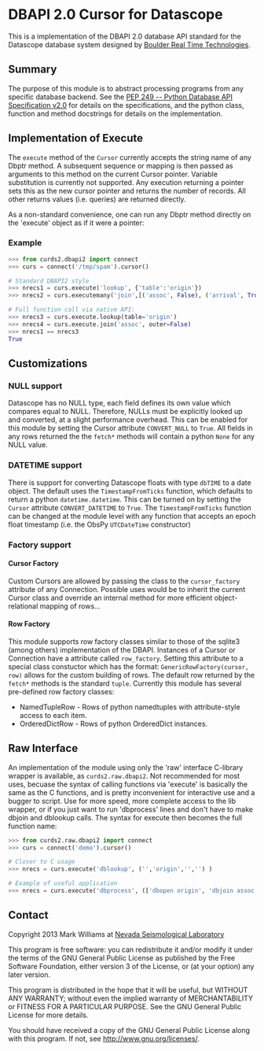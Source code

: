 DBAPI 2.0 Cursor for Datascope
==============================

This is a implementation of the DBAPI 2.0 database API standard for the Datascope database system designed by [Boulder Real Time Technologies](http://brtt.com).


Summary
-------

The purpose of this module is to abstract processing programs from any specific database backend. See the [PEP 249 -- Python Database API Specification v2.0](http://www.python.org/dev/peps/pep-0249/) for details on the specifications, and the python class, function and method docstrings for details on the implementation.


Implementation of Execute
-------------------------
The `execute` method of the `Cursor` currently accepts the string name of any Dbptr method. A subsequent sequence or mapping is then passed as arguments to this method on the current Cursor pointer. Variable substitution is currently not supported. Any execution returning a pointer sets this as the new cursor pointer and returns the number of records. All other returns values (i.e. queries) are returned directly.

As a non-standard convenience, one can run any Dbptr method directly on the 'execute' object as if it were a pointer:

### Example
```python
>>> from curds2.dbapi2 import connect
>>> curs = connect('/tmp/spam').cursor()

# Standard DBAPI2 style
>>> nrecs1 = curs.execute('lookup', {'table':'origin'})
>>> nrecs2 = curs.executemany('join',[('assoc', False), ('arrival', True)])

# Full function call via native API:
>>> nrecs3 = curs.execute.lookup(table='origin')
>>> nrecs4 = curs.execute.join('assoc', outer=False)
>>> nrecs1 == nrecs3
True

```

Customizations
--------------

### NULL support

Datascope has no NULL type, each field defines its own value which compares equal to NULL. Therefore, NULLs must be explicitly looked up and converted, at a slight performance overhead. This can be enabled for this module by setting the Cursor attribute `CONVERT_NULL` to `True`. All fields in any rows returned the the `fetch*` methods will contain a python `None` for any NULL value. 

### DATETIME support

There is support for converting Datascope floats with type `dbTIME` to a date object. The default uses the `TimestampFromTicks` function, which defaults to return a python `datetime.datetime`. This can be turned on by setting the `Cursor` attribute `CONVERT_DATETIME` to `True`. The `TimestampFromTicks` function can be changed at the module level with any function that accepts an epoch float timestamp (i.e. the ObsPy `UTCDateTime` constructor)

### Factory support

#### Cursor Factory
Custom Cursors are allowed by passing the class to the `cursor_factory` attribute of any Connection. Possible uses would be to inherit the current Cursor class and override an internal method for more efficient object-relational mapping of rows...

#### Row Factory

This module supports row factory classes similar to those of the sqlite3 (among others) implementation of the DBAPI. Instances of a Cursor or Connection have a attribute called `row_factory`. Setting this attribute to a special class constuctor which has the format: `GenericRowFactory(cursor, row)` allows for the custom building of rows. The default row returned by the `fetch*` methods is the standard `tuple`. Currently this module has several pre-defined row factory classes:
* NamedTupleRow - Rows of python namedtuples with attribute-style access to each item.
* OrderedDictRow - Rows of python OrderedDict instances.


Raw Interface
-------------
An implementation of the module using only the 'raw' interface C-library wrapper is available, as `curds2.raw.dbapi2`. Not recommended for most uses, becuase the syntax of calling functions via 'execute' is basically the same as the C functions, and is pretty inconvenient for interactive use and a bugger to script. Use for more speed, more complete access to the lib wrapper, or if you just want to run 'dbprocess' lines and don't have to make dbjoin and dblookup calls. The syntax for execute then becomes the full function name:

```python
>>> from curds2.raw.dbapi2 import connect
>>> curs = connect('demo').cursor()

# Closer to C usage
>>> nrecs = curs.execute('dblookup', ('','origin','','') )

# Example of useful application
>>> nrecs = curs.execute('dbprocess', (['dbopen origin', 'dbjoin assoc', 'dbjoin arrival'],) )
```

Contact
-------

Copyright 2013 Mark Williams at [Nevada Seismological Laboratory](http://www.seismo.unr.edu/Faculty/29)

This program is free software: you can redistribute it and/or modify it under the terms of the GNU General Public License as published by the Free Software Foundation, either version 3 of the License, or (at your option) any later version.

This program is distributed in the hope that it will be useful, but WITHOUT ANY WARRANTY; without even the implied warranty of MERCHANTABILITY or FITNESS FOR A PARTICULAR PURPOSE.  See the GNU General Public License for more details.

You should have received a copy of the GNU General Public License along with this program.  If not, see <http://www.gnu.org/licenses/>.


